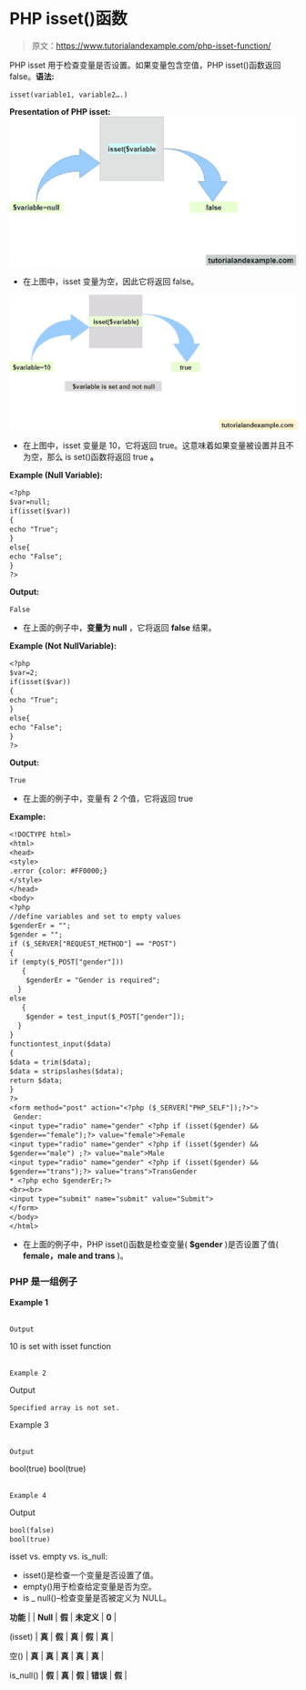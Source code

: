 # PHP isset()函数

> 原文：<https://www.tutorialandexample.com/php-isset-function/>

PHP isset 用于检查变量是否设置。如果变量包含空值，PHP isset()函数返回 false。**语法:**

```
isset(variable1, variable2….)
```

**Presentation of PHP isset:** ![Presentation of PHP isset](img/975268b50224802f0a219912034b50cc.png)

*   在上图中，isset 变量为空，因此它将返回 false。

![Isset Variable](img/987031656333936f42a86180656b1cab.png)

*   在上图中，isset 变量是 10，它将返回 true。这意味着如果变量被设置并且不为空，那么 is set()函数将返回 true **。**

**Example (Null Variable):**

```
<?php
$var=null;
if(isset($var))
{
echo "True";
}
else{
echo "False";
}
?>
```

**Output:**

```
False
```

*   在上面的例子中，**变量为 null** ，它将返回 **false** 结果。

**Example (Not NullVariable):**

```
<?php
$var=2;
if(isset($var))
{
echo "True";
}
else{
echo "False";
}
?>

```

**Output:**

```
True
```

*   在上面的例子中，变量有 2 个值，它将返回 true

**Example:**

```
<!DOCTYPE html>
<html>
<head>
<style>
.error {color: #FF0000;}
</style>
</head>
<body>
<?php
//define variables and set to empty values
$genderEr = "";
$gender = "";
if ($_SERVER["REQUEST_METHOD"] == "POST")
{
if (empty($_POST["gender"]))
   {
    $genderEr = "Gender is required";
  }
else
   {
    $gender = test_input($_POST["gender"]);
  }
}
functiontest_input($data)
{
$data = trim($data);
$data = stripslashes($data);
return $data;
}
?>
<form method="post" action="<?php ($_SERVER["PHP_SELF"]);?>">
 Gender:
<input type="radio" name="gender" <?php if (isset($gender) && $gender=="female");?> value="female">Female
<input type="radio" name="gender" <?php if (isset($gender) && $gender=="male") ;?> value="male">Male
<input type="radio" name="gender" <?php if (isset($gender) && $gender=="trans");?> value="trans">TransGender
* <?php echo $genderEr;?>
<br><br>
<input type="submit" name="submit" value="Submit">
</form>
</body>
</html>

```

*   在上面的例子中，PHP isset()函数是检查变量( **$gender** )是否设置了值( **female，male and trans** )。

### PHP 是一组例子

**Example 1**

```

Output

```
10 is set with isset function
```

Example 2

```

Output

```
Specified array is not set.
```

Example 3

```

Output

```
bool(true)
bool(true)
```

Example 4

```

Output

```
bool(false)
bool(true)
```

isset vs. empty vs. is_null:

*   isset()是检查一个变量是否设置了值。
*   empty()用于检查给定变量是否为空。
*   is _ null()–检查变量是否被定义为 NULL。

 **功能** |
  |
  **Null**  |
 **假** |
 **未定义** |
  **0**  |

 (isset) |
 **真** |
 **假** |
 **真** |
 **假** |
 **真** |

 空() |
 **真** |
 **真** |
 **真** |
 **真** |
 **真** |

 is_null() |
 **假** |
 **真** |
 **假** |
 **错误** |
 **假** |

```

```

```

```